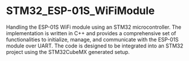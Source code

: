 # STM32_ESP-01S_WiFiModule
Handling the ESP-01S WiFi module using an STM32 microcontroller. The implementation is written in C++ and provides a comprehensive set of functionalities to initialize, manage, and communicate with the ESP-01S module over UART. The code is designed to be integrated into an STM32 project using the STM32CubeMX generated setup.
